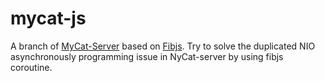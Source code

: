 # mycat-js
A branch of [MyCat-Server](https://github.com/MyCATApache/Mycat-Server) based on [Fibjs](https://github.com/fibjs/fibjs).
Try to solve the duplicated NIO asynchronously programming issue in NyCat-server by using fibjs coroutine.
